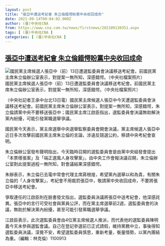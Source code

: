 ```yaml
---
layout: post
title: "張亞中遭送考紀會 朱立倫錯愕盼黨中央收回成命"
date: 2021-09-14T00:04:02.000Z
author: (臺)中央社CNA
from: https://www.cna.com.tw/news/firstnews/202109130351.aspx
tags: [ (臺)中央社CNA ]
categories: [ (臺)中央社CNA ]
---
```

<!--1631577842000-->
[張亞中遭送考紀會 朱立倫錯愕盼黨中央收回成命](https://www.cna.com.tw/news/firstnews/202109130351.aspx)
------

<div>
<div class="fullPic"><div class="floatImg center"><div class="BGimgWrap" style="--aspect-ratio:986/768;"><picture><source media="(max-width: 414px)" srcset="https://imgcdn.cna.com.tw/www/WebPhotos/800/20210914/986x768_179927858974.jpg"><source media="(min-width: 413px)" srcset="https://imgcdn.cna.com.tw/www/WebPhotos/1024/20210914/986x768_179927858974.jpg"><img src="https://images.weserv.nl/?url=imgcdn.cna.com.tw/www/WebPhotos/800/20210914/986x768_179927858974.jpg" alt="國民黨主席候選人張亞中（前）13日遭選監委員會決議移送考紀會。前國民黨主席朱立倫辦公室表示，對提案一無所知，深感錯愕。（中央社檔案照片）" srcset="https://imgcdn.cna.com.tw/www/WebPhotos/800/20210914/986x768_179927858974.jpg 414w, https://imgcdn.cna.com.tw/www/WebPhotos/1024/20210914/986x768_179927858974.jpg 1024w"></picture></div><div class="picinfo">國民黨主席候選人張亞中（前）13日遭選監委員會決議移送考紀會。前國民黨主席朱立倫辦公室表示，對提案一無所知，深感錯愕。（中央社檔案照片）</div></div></div><div></div><div class="paragraph"><p>（中央社記者王承中台北13日電）國民黨主席候選人張亞中今天遭選監委員會決議移送考紀會。前國民黨主席朱立倫辦公室表示，對提案一無所知，深感錯愕，朱立倫請黨中央不要移送張亞中；國民黨主席江啟臣指出，選監委員會決議無助解決黨內紛擾，可能引發黨職選舉爭議。</p><p>國民黨今天表示，黨主席選舉中央選舉監察委員會開會決議，黨主席候選人張亞中近日多次攻擊前國民黨主席朱立倫的言論，涉違反競選公約，移請中央考紀會查明。</p><p>朱立倫辦公室發布聲明指出，今天臨時召開的選監委員會是由黨中央組發會提出「本票樣張案」及「端正選風人身攻擊案」，由中央工作會報決議召開，朱立倫辦公室對此提案過程一無所知，對會議結果深感錯愕。</p><p>朱辦表示，朱立倫已去電中常會代理主席蔣根煌，希望黨內選舉以和為貴，有關朱立倫的「人身攻擊案」，考紀會不用裁罰張亞中，敬請黨中央收回成命，不要將張亞中移送考紀會。</p><p>爭取連任的江啟臣則在臉書發文指出，選監委員決議將張亞中送考紀會，他深感詫異。張亞中的言行可受社會與黨員公評，而在黨主席選舉前2週，選監委員會的決議，無助於解決黨內紛擾，甚至可能引發黨職選舉爭議。</p><p>江啟臣表示，此次選監委員會由4位黨主席候選人推派，而代表他的選監委員陳明義今天未參與選監會議。自己在登記參選前已正式請假，維持黨務中立，事後得知選監委員決議，深覺不安，希望選監委員慎思，重新考量，衡量情勢，以黨內團結為重。（編輯：林克倫）1100913</p></div>
</div>
